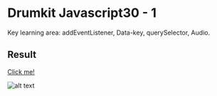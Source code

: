 # Drumkit Javascript30 - 1 

Key learning area: addEventListener, Data-key, querySelector, Audio. 

## Result

[Click me!](https://ecstatic-wozniak-3210d5.netlify.com/)

![alt text](https://github.com/sukibeww/js30-1/tree/master/screenshot.png "Screenshot")

